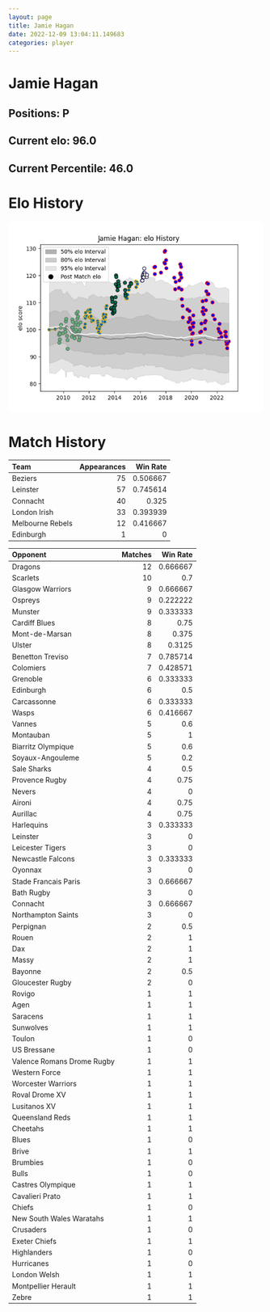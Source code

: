 ```yaml
---  
layout: page  
title: Jamie Hagan  
date: 2022-12-09 13:04:11.149683  
categories: player  
---
```

# Jamie Hagan

## Positions: P

## Current elo: 96.0

## Current Percentile: 46.0

# Elo History


![elo history](history_JamieHagan.png)
# Match History


| Team             |   Appearances |   Win Rate |
|:-----------------|--------------:|-----------:|
| Beziers          |            75 |   0.506667 |
| Leinster         |            57 |   0.745614 |
| Connacht         |            40 |   0.325    |
| London Irish     |            33 |   0.393939 |
| Melbourne Rebels |            12 |   0.416667 |
| Edinburgh        |             1 |   0        |

| Opponent                   |   Matches |   Win Rate |
|:---------------------------|----------:|-----------:|
| Dragons                    |        12 |   0.666667 |
| Scarlets                   |        10 |   0.7      |
| Glasgow Warriors           |         9 |   0.666667 |
| Ospreys                    |         9 |   0.222222 |
| Munster                    |         9 |   0.333333 |
| Cardiff Blues              |         8 |   0.75     |
| Mont-de-Marsan             |         8 |   0.375    |
| Ulster                     |         8 |   0.3125   |
| Benetton Treviso           |         7 |   0.785714 |
| Colomiers                  |         7 |   0.428571 |
| Grenoble                   |         6 |   0.333333 |
| Edinburgh                  |         6 |   0.5      |
| Carcassonne                |         6 |   0.333333 |
| Wasps                      |         6 |   0.416667 |
| Vannes                     |         5 |   0.6      |
| Montauban                  |         5 |   1        |
| Biarritz Olympique         |         5 |   0.6      |
| Soyaux-Angouleme           |         5 |   0.2      |
| Sale Sharks                |         4 |   0.5      |
| Provence Rugby             |         4 |   0.75     |
| Nevers                     |         4 |   0        |
| Aironi                     |         4 |   0.75     |
| Aurillac                   |         4 |   0.75     |
| Harlequins                 |         3 |   0.333333 |
| Leinster                   |         3 |   0        |
| Leicester Tigers           |         3 |   0        |
| Newcastle Falcons          |         3 |   0.333333 |
| Oyonnax                    |         3 |   0        |
| Stade Francais Paris       |         3 |   0.666667 |
| Bath Rugby                 |         3 |   0        |
| Connacht                   |         3 |   0.666667 |
| Northampton Saints         |         3 |   0        |
| Perpignan                  |         2 |   0.5      |
| Rouen                      |         2 |   1        |
| Dax                        |         2 |   1        |
| Massy                      |         2 |   1        |
| Bayonne                    |         2 |   0.5      |
| Gloucester Rugby           |         2 |   0        |
| Rovigo                     |         1 |   1        |
| Agen                       |         1 |   1        |
| Saracens                   |         1 |   1        |
| Sunwolves                  |         1 |   1        |
| Toulon                     |         1 |   0        |
| US Bressane                |         1 |   0        |
| Valence Romans Drome Rugby |         1 |   1        |
| Western Force              |         1 |   1        |
| Worcester Warriors         |         1 |   1        |
| Roval Drome XV             |         1 |   1        |
| Lusitanos XV               |         1 |   1        |
| Queensland Reds            |         1 |   1        |
| Cheetahs                   |         1 |   1        |
| Blues                      |         1 |   0        |
| Brive                      |         1 |   1        |
| Brumbies                   |         1 |   0        |
| Bulls                      |         1 |   0        |
| Castres Olympique          |         1 |   1        |
| Cavalieri Prato            |         1 |   1        |
| Chiefs                     |         1 |   0        |
| New South Wales Waratahs   |         1 |   1        |
| Crusaders                  |         1 |   0        |
| Exeter Chiefs              |         1 |   1        |
| Highlanders                |         1 |   0        |
| Hurricanes                 |         1 |   0        |
| London Welsh               |         1 |   1        |
| Montpellier Herault        |         1 |   1        |
| Zebre                      |         1 |   1        |